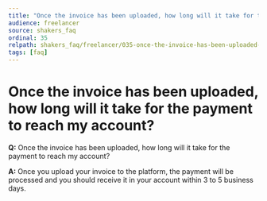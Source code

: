 ```yaml
---
title: "Once the invoice has been uploaded, how long will it take for the payment to reach my account?"
audience: freelancer
source: shakers_faq
ordinal: 35
relpath: shakers_faq/freelancer/035-once-the-invoice-has-been-uploaded-how-long-will-it-take-for-the-payment-to-reac.md
tags: [faq]
---
```


# Once the invoice has been uploaded, how long will it take for the payment to reach my account?

**Q:** Once the invoice has been uploaded, how long will it take for the payment to reach my account?

**A:** Once you upload your invoice to the platform, the payment will be processed and you should receive it in your account within 3 to 5 business days.
